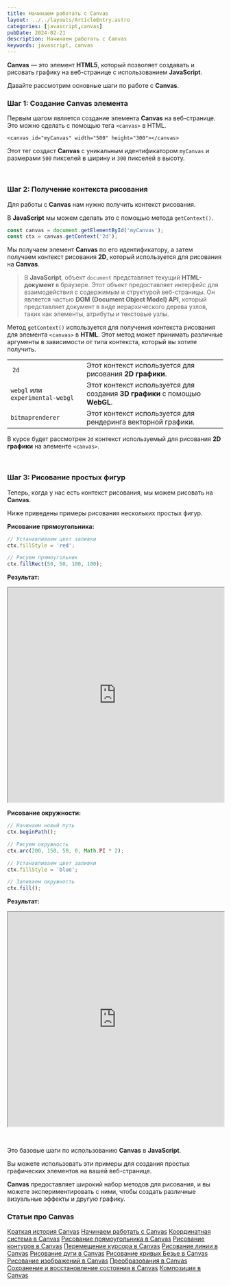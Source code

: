 ```yaml
---
title: Начинаем работать с Canvas
layout: ../../layouts/ArticleEntry.astro
categories: [javascript,canvas]
pubDate: 2024-02-21
description: Начинаем работать с Canvas
keywords: javascript, canvas
---
```


<p><strong>Canvas</strong>&nbsp;&mdash; это элемент <strong>HTML5</strong>, который позволяет создавать и рисовать графику на веб-странице с использованием <strong>JavaScript</strong>.</p>

<p>Давайте рассмотрим основные шаги по работе с <strong>Canvas</strong>.</p>

### Шаг 1: Создание Canvas элемента

<p>Первым шагом является создание элемента <strong>Canvas</strong> на веб-странице. Это можно сделать с помощью тега <code>&lt;canvas&gt;</code> в HTML.</p>

<pre>
<code class="language-html">&lt;canvas id="myCanvas" width="500" height="300"&gt;&lt;/canvas&gt;</code></pre>

<p>Этот тег создаст <strong>Canvas</strong> с уникальным идентификатором <code>myCanvas</code> и размерами <code>500</code> пикселей в ширину и <code>300</code> пикселей в высоту.&nbsp;</p>

<p>&nbsp;</p>

### Шаг 2: Получение контекста рисования

<p>Для работы с <strong>Canvas</strong> нам нужно получить контекст рисования.</p>

<p>В <strong>JavaScript</strong> мы можем сделать это с помощью метода <code>getContext()</code>.</p>

```javascript
const canvas = document.getElementById('myCanvas');
const ctx = canvas.getContext('2d');
```

<p>Мы получаем элемент <strong>Canvas</strong> по его идентификатору, а затем получаем контекст рисования <strong>2D</strong>, который используется для рисования на <strong>Canvas</strong>.&nbsp;</p>

<blockquote>
<p>В <strong>JavaScript</strong>, объект <code>document</code> представляет текущий <strong>HTML-документ </strong>в браузере. Этот объект предоставляет интерфейс для взаимодействия с содержимым и структурой веб-страницы. Он является частью <strong>DOM</strong> <strong>(Document Object Model) API</strong>, который представляет документ в виде иерархического дерева узлов, таких как элементы, атрибуты и текстовые узлы.</p>
</blockquote>

<p>Метод <code>getContext()</code> используется для получения контекста рисования для элемента <code>&lt;canvas&gt;</code> в <strong>HTML</strong>. Этот метод может принимать различные аргументы в зависимости от типа контекста, который вы хотите получить.</p>

<table align="center" style="width:100%">
	<tbody>
		<tr>
			<td><strong>&nbsp;</strong><code>2d</code></td>
			<td>Этот контекст используется для рисования <strong>2D графики</strong>.</td>
		</tr>
		<tr>
			<td><code>webgl</code>&nbsp;или <code>experimental-webgl</code></td>
			<td>Этот контекст используется для создания <strong>3D графики</strong> с помощью <strong>WebGL</strong>.</td>
		</tr>
		<tr>
			<td><code>bitmaprenderer</code></td>
			<td>Этот контекст используется для рендеринга векторной графики.&nbsp;</td>
		</tr>
	</tbody>
</table>

<p>В курсе будет рассмотрен <code>2d</code>&nbsp;контекст используемый&nbsp;для рисования <strong>2D графики</strong> на элементе <code>&lt;canvas&gt;</code>.</p>

<p>&nbsp;</p>

### Шаг 3: Рисование простых фигур

<p>Теперь, когда у нас есть контекст рисования, мы можем рисовать на <strong>Canvas</strong>.</p>

<p>Ниже приведены примеры рисования нескольких простых фигур.</p>

<p><strong>Рисование прямоугольника:</strong></p>

```javascript
// Устанавливаем цвет заливки
ctx.fillStyle = 'red';

// Рисуем прямоугольник
ctx.fillRect(50, 50, 100, 100);
```

<p><strong>Результат:</strong></p>

<p><iframe allowfullscreen="true" height="500" scrolling="no" src="https://codepen.io/Awilum/embed/abMjKzp?default-tab=result" width="100%"></iframe></p>

<p><strong>Рисование окружности:</strong></p>

```javascript
// Начинаем новый путь
ctx.beginPath();

// Рисуем окружность
ctx.arc(200, 150, 50, 0, Math.PI * 2);

// Устанавливаем цвет заливки
ctx.fillStyle = 'blue';

// Заливаем окружность
ctx.fill();
```

<p><strong>Результат:</strong></p>

<p><iframe allowfullscreen="true" height="500" scrolling="no" src="https://codepen.io/Awilum/embed/dyrjKPZ?default-tab=result" width="100%"></iframe></p>

<p>&nbsp;</p>

<p>Это базовые шаги по использованию <strong>Canvas</strong> в <strong>JavaScript</strong>.</p>

<p>Вы можете использовать эти примеры для создания простых графических элементов на вашей веб-странице.</p>

<p><strong>Canvas</strong> предоставляет широкий набор методов для рисования, и вы можете экспериментировать с ними, чтобы создать различные визуальные эффекты и другую графику.</p>


<div>
<h3 class="text-3xl mt-4 mb-4">Cтатьи про Canvas</h4>
<div class="pt-10 pb-10 border-black border-t-2 text-center grid grid-cols-1 lg:grid-cols-2 gap-4">
<a href="/articles/canvas-short-history/" class="bg-white text-black border-2 border-black rounded hover:bg-black hover:text-white px-4 py-2 mr-2 flex items-center justify-center no-underline">Краткая история Canvas</a>
<a href="/articles/canvas-getting-started/" class="bg-white text-black border-2 border-black rounded hover:bg-black hover:text-white px-4 py-2 mr-2 flex items-center justify-center no-underline">Начинаем работать с Canvas</a>
<a href="/articles/canvas-coordinates/" class="bg-white text-black border-2 border-black rounded hover:bg-black hover:text-white  py-2 mr-2 flex items-center justify-center no-underline">Координатная система в Canvas</a>
<a href="/articles/canvas-draw-rect/" class="bg-white text-black border-2 border-black rounded  hover:bg-black hover:text-white py-2 mr-2 flex items-center justify-center no-underline">Рисование прямоугольника в Canvas</a>
<a href="/articles/canvas-draw-path/" class="bg-white text-black border-2 border-black rounded hover:bg-black hover:text-white  py-2 mr-2 flex items-center justify-center no-underline">Рисование контуров в Canvas</a>
<a href="/articles/canvas-move-cursor/" class="bg-white text-black border-2 border-black rounded  hover:bg-black hover:text-white py-2 mr-2 flex items-center justify-center no-underline">Перемещение курсора в Canvas</a>
<a href="/articles/canvas-draw-line/" class="bg-white text-black border-2 border-black rounded hover:bg-black hover:text-white  py-2 mr-2 flex items-center justify-center no-underline">Рисование линии в Canvas</a>
<a href="/articles/canvas-draw-arc/" class="bg-white text-black border-2 border-black rounded  hover:bg-black hover:text-white py-2 mr-2 flex items-center justify-center no-underline">Рисование дуги в Canvas</a>
<a href="/articles/canvas-draw-curve/" class="bg-white text-black border-2 border-black rounded hover:bg-black hover:text-white  py-2 mr-2 flex items-center justify-center no-underline">Рисование кривых Безье в Canvas</a>
<a href="/articles/canvas-draw-images/" class="bg-white text-black border-2 border-black rounded hover:bg-black hover:text-white  py-2 mr-2 flex items-center justify-center no-underline">Рисование изображений в Canvas</a>
<a href="/articles/canvas-transformations/" class="bg-white text-black border-2 border-black rounded hover:bg-black hover:text-white  py-2 mr-2 flex items-center justify-center no-underline">Преобразования в Canvas</a>
<a href="/articles/canvas-save-and-restore/" class="bg-white text-black border-2 border-black rounded hover:bg-black hover:text-white  py-2 mr-2 flex items-center justify-center no-underline">Сохранение и восстановление состояния в Canvas</a>
<a href="/articles/canvas-composite/" class="bg-white text-black border-2 border-black rounded hover:bg-black hover:text-white  py-2 mr-2 flex items-center justify-center no-underline">Композиция в Canvas</a>
</div>
</div>